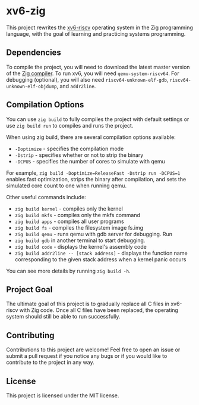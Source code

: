# xv6-zig

This project rewrites the [xv6-riscv](https://github.com/mit-pdos/xv6-riscv) operating system in the Zig programming language, with the goal of learning and practicing systems programming.

## Dependencies

To compile the project, you will need to download the latest master version of the [Zig compiler](https://ziglang.org/download/). To run xv6, you will need `qemu-system-riscv64`. For debugging (optional), you will also need `riscv64-unknown-elf-gdb`, `riscv64-unknown-elf-objdump`, and `addr2line`.

## Compilation Options

You can use `zig build` to fully compiles the project with default settings or use `zig build run` to compiles and runs the project.

When using zig build, there are several compilation options available:

- `-Doptimize` - specifies the compilation mode
- `-Dstrip` - specifies whether or not to strip the binary
- `-DCPUS` - specifies the number of cores to simulate with qemu

For example, `zig build -Doptimize=ReleaseFast -Dstrip run -DCPUS=1` enables fast optimization, strips the binary after compilation, and sets the simulated core count to one when running qemu.

Other useful commands include:

- `zig build kernel` - compiles only the kernel
- `zig build mkfs` - compiles only the mkfs command
- `zig build apps` - compiles all user programs
- `zig build fs` - compiles the filesystem image fs.img
- `zig build qemu` - runs qemu with gdb server for debugging. Run
- `zig build gdb` in another terminal to start debugging.
- `zig build code` - displays the kernel's assembly code
- `zig build addr2line -- [stack address]` - displays the function name corresponding to the given stack address when a kernel panic occurs

You can see more details by running `zig build -h`.

## Project Goal
The ultimate goal of this project is to gradually replace all C files in xv6-riscv with Zig code. Once all C files have been replaced, the operating system should still be able to run successfully.

## Contributing
Contributions to this project are welcome! Feel free to open an issue or submit a pull request if you notice any bugs or if you would like to contribute to the project in any way.

## License
This project is licensed under the MIT license.
